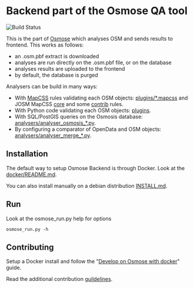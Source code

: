 # Backend part of the Osmose QA tool

![Build Status](https://api.travis-ci.com/osm-fr/osmose-backend.svg?branch=master)

This is the part of [Osmose](http://osmose.openstreetmap.fr) which analyses OSM
and sends results to frontend. This works as follows:

  - an .osm.pbf extract is downloaded
  - analyses are run directly on the .osm.pbf file, or on the database
  - analyses results are uploaded to the frontend
  - by default, the database is purged

Analysers can be build in many ways:

  - With [MapCSS](https://josm.openstreetmap.de/wiki/Help/Styles/MapCSSImplementation) rules validating each OSM objects: [plugins/*.mapcss](plugins) and JOSM MapCSS [core](https://josm.openstreetmap.de/browser/josm/trunk/resources/data/validator/) and some [contrib](https://josm.openstreetmap.de/wiki/Rules) rules.
  - With Python code validating each OSM objects: [plugins](plugins).
  - With SQL/PostGIS queries on the Osmosis database: [analysers/analyser_osmosis_*.py](analysers).
  - By configuring a comparator of OpenData and OSM objects: [analysers/analyser_merge_*.py](analysers).

## Installation

The default way to setup Osmose Backend is through Docker. Look at the
[docker/README.md](docker/README.md).

You can also install manually on a debian distribution [INSTALL.md](INSTALL.md).

## Run

Look at the osmose_run.py help for options
```
osmose_run.py -h
```

## Contributing

Setup a Docker install and follow the
"[Develop on Osmose with docker](docker/README.md#develop-on-osmose-with-docker)"
guide.

Read the additional contribution [guildelines](CONTRIBUTING.md).
